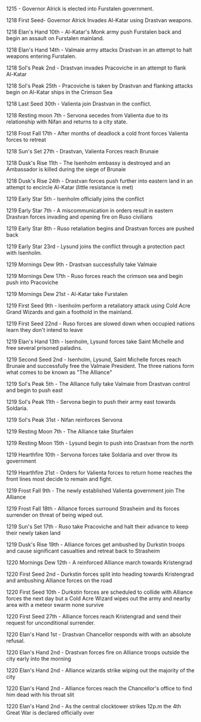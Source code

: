1215 - Governor Alrick is elected into Furstalen government.

1218 First Seed- Governor Alrick Invades Al-Katar using Drastvan weapons.

1218 Elan's Hand 10th - Al-Katar's Monk army push Furstalen back and begin an assault on Furstalen mainland.

1218 Elan's Hand 14th - Valmaie army attacks Drastvan in an attempt to halt weapons entering Furstalen. 

1218 Sol's Peak 2nd - Drastvan invades Pracoviche in an attempt to flank Al-Katar

1218 Sol's Peak 25th - Pracoviche is taken by Drastvan and flanking attacks begin on Al-Katar ships in the Crimson Sea

1218 Last Seed 30th - Valienta join Drastvan in the conflict.

1218 Resting moon 7th - Servona secedes from Valienta due to its relationship with Nifan and returns to a city state.

1218 Frost Fall 17th - After months of deadlock a cold front forces Valienta forces to retreat

1218 Sun's Set 27th - Drastvan, Valienta Forces reach Brunaie

1218 Dusk's Rise 11th - The Isenholm embassy is destroyed and an Ambassador is killed during the siege of Brunaie

1218 Dusk's Rise 24th - Drastvan forces push further into eastern land in an attempt to encircle Al-Katar (little resistance is met)

1219 Early Star 5th - Isenholm officially joins the conflict

1219 Early Star 7th - A miscommunication in orders result in eastern Drastvan forces invading and opening fire on Ruso civilians

1219 Early Star 8th - Ruso retaliation begins and Drastvan forces are pushed back

1219 Early Star 23rd - Lysund joins the conflict through a protection pact with Isenholm.

1219 Mornings Dew 9th - Drastvan successfully take Valmaie

1219 Mornings Dew 17th - Ruso forces reach the crimson sea and begin push into Pracoviche

1219 Mornings Dew 21st - Al-Katar take Furstalen 

1219 First Seed 9th - Isenholm perform a retaliatory attack using Cold Acre Grand Wizards and gain a foothold in the mainland.

1219 First Seed 22nd - Ruso forces are slowed down when occupied nations learn they don't intend to leave 

1219 Elan's Hand 13th - Isenholm, Lysund forces take Saint Michelle and free several prisoned paladins.

1219 Second Seed 2nd - Isenholm, Lysund, Saint Michelle forces reach Brunaie and successfully free the Valmaie President. The three nations form what comes to be known as "The Alliance"

1219 Sol's Peak 5th - The Alliance fully take Valmaie from Drastvan control and begin to push east

1219 Sol's Peak 11th - Servona begin to push their army east towards Soldaria.

1219 Sol's Peak 31st - Nifan reinforces Servona

1219 Resting Moon 7th - The Alliance take Sturfalen

1219 Resting Moon 15th - Lysund begin to push into Drastvan from the north

1219 Hearthfire 10th - Servona forces take Soldaria and over throw its government 

1219 Hearthfire 21st - Orders for Valienta forces to return home reaches the front lines most decide to remain and fight.

1219 Frost Fall 9th - The newly established Valienta government join The Alliance

1219 Frost Fall 18th - Alliance forces surround Strasheim and its forces surrender on threat of being wiped out.

1219 Sun's Set 17th - Ruso take Pracoviche and halt their advance to keep their newly taken land

1219 Dusk's Rise 19th - Alliance forces get ambushed by Durkstin troops and cause significant casualties and retreat back to Strasheim 

1220 Mornings Dew 12th - A reinforced Alliance march towards Kristengrad

1220 First Seed 2nd - Durkstin forces split into heading towards Kristengrad and ambushing Alliance forces on the road

1220 First Seed 10th - Durkstin forces are scheduled to collide with Alliance forces the next day but a Cold Acre Wizard wipes out the army and nearby area with a meteor swarm none survive

1220 First Seed 27th - Alliance forces reach Kristengrad and send their request for unconditional surrender.

1220 Elan's Hand 1st - Drastvan Chancellor responds with with an absolute refusal.

1220 Elan's Hand 2nd - Drastvan forces fire on Alliance troops outside the city early into the morning

1220 Elan's Hand 2nd - Alliance wizards strike wiping out the majority of the city

1220 Elan's Hand 2nd - Alliance forces reach the Chancellor's office to find him dead with his throat slit

1220 Elan's Hand 2nd - As the central clocktower strikes 12p.m the 4th Great War is declared officially over